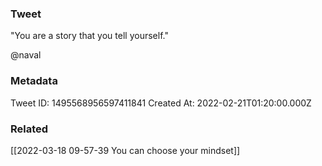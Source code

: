 ### Tweet
"You are a story that you tell yourself."

@naval

### Metadata
Tweet ID: 1495568956597411841
Created At: 2022-02-21T01:20:00.000Z

### Related
[[2022-03-18 09-57-39 You can choose your mindset]]

